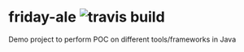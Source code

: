 # friday-ale ![travis build](https://github.com/sankhaonline/friday-ale/commit/a7f7a428531fdf2a1b68d2b5e4b96210ef3c26de)
Demo project to perform POC on different tools/frameworks in Java

